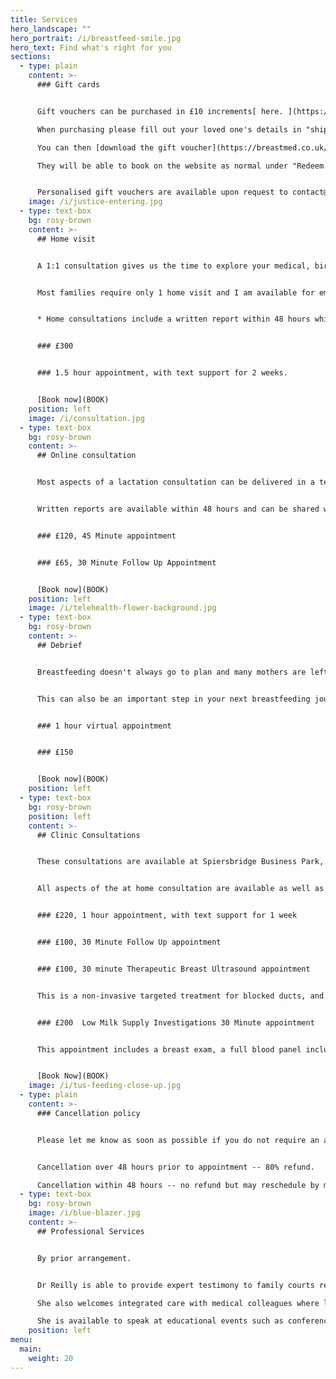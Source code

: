 ```yaml
---
title: Services
hero_landscape: ""
hero_portrait: /i/breastfeed-smile.jpg
hero_text: Find what's right for you
sections:
  - type: plain
    content: >-
      ### Gift cards


      Gift vouchers can be purchased in £10 increments[ here. ](https://book.stripe.com/6oE4htd4o5ZycBGaEF)[](https://buy.stripe.com/dR601dggA2Nm45afYY)

      When purchasing please fill out your loved one's details in "shipping information".

      You can then [download the gift voucher](https://breastmed.co.uk/thank-you-geahehioi8w/) which can be shared with the intended recipient.

      They will be able to book on the website as normal under "Redeem Gift Voucher" and will be asked to provide the name of the gift giver upon confirmation.


      P﻿ersonalised gift vouchers are available upon request to contact@breastmed.co.uk.
    image: /i/justice-entering.jpg
  - type: text-box
    bg: rosy-brown
    content: >-
      ## Home visit


      A 1:1 consultation gives us the time to explore your medical, birth and breastfeeding history to date, as well as your breastfeeding goals. A home visit allows us to use your own furniture for positioning and attachment which can be repeated after I have left. Babies should be fed responsively, but you may want to offer milk around 2 hours before I arrive so we will be able to talk before they need to feed again. I understand babies are unpredictable however, and the benefit of a home visit is that we can go entirely at your baby's pace. You won't have to worry about your baby crying in the car seat or being late because they needed a nappy change just as you're about to leave.  It is advisable to inform your NHS team of your home visit appointment time. 


      Most families require only 1 home visit and I am available for email support for as long as you need it.


      * Home consultations include a written report within 48 hours which can be shared with your medical team, legal representative or employer.


      ### £300


      ### 1.5 hour appointment, with text support for 2 weeks. 


      [Book now](BOOK)
    position: left
    image: /i/consultation.jpg
  - type: text-box
    bg: rosy-brown
    content: >-
      ## Online consultation


      Most aspects of a lactation consultation can be delivered in a telehealth appointment.   Videos of your baby feeding and weight charts can be sent and reviewed in advance to make the most of the appointment.   This may be more appropriate for situations such as devising a breastfeeding/expressing plan for faltering weight, or return to work, negotiating nursing boundaries with your toddler, or how to maximise family sleep.  Private prescriptions are invoiced separately at a cost of £20 per prescription, plus the medication cost, and are delivered to UK addresses only.  


      Written reports are available within 48 hours and can be shared with relevant professionals.  The report can be shared with medical doctors in your home country to aid prescribing. 


      ### £120, 45 Minute appointment


      ### £65, 30 Minute Follow Up Appointment 


      [Book now](BOOK)
    position: left
    image: /i/telehealth-flower-background.jpg
  - type: text-box
    bg: rosy-brown
    content: >-
      ## Debrief


      Breastfeeding doesn't always go to plan and many mothers are left feeling guilty or with feelings of loss when they haven't breastfed, or haven't breastfed for as long as they wanted. I have a unique perspective from speaking to women in breast clinic in their 50s and 60s who are still trying to come to terms with this sense of failure. Whether it was 20 days or 20 years ago, I am able to help you process what happened and potentially offer some answers to your questions.


      This can also be an important step in your next breastfeeding journey, and provide closure before your next baby arrives. We can come up with an individualised plan to optimise breastfeeding the next time based on your particular challenges. A breastfeeding debrief and understanding can also help you make peace with your own journey so that you are able to fully support a loved one such as a daughter or granddaughter.  


      ### 1 hour virtual appointment


      ### £150


      [Book now](BOOK)
    position: left
  - type: text-box
    bg: rosy-brown
    position: left
    content: >-
      ## Clinic Consultations


      T﻿hese consultations are available at Spiersbridge Business Park, G46.


      All aspects of the at home consultation are available as well as prescribing, blood tests and therapeutic breast ultrasound.  


      ### £220, 1 hour appointment, with text support for 1 week


      ### £100, 30 Minute Follow Up appointment


      ### £100, 30 minute Therapeutic Breast Ultrasound appointment


      This is a non-invasive targeted treatment for blocked ducts, and mastitis.  Gentle heat pulses and sound waves reduce lymphatic congestion and promote milk flow.  P﻿lease bring your baby or breast pump to these appointments, as treatment works best when you are able to remove milk afterwards.  A series of 3 treatments is recommended, but those who cannot attend return appointments have the option of kinesio breast taping to aid lymphatic drainage.  This usually remains applied for 2-3 days and can be removed at home. 


      ### £200  Low Milk Supply Investigations 30 Minute appointment


      T﻿his appointment includes a breast exam, a full blood panel including pre- and post- feed /milk expression prolactin.  Prescriptions are charged at £20 plus medication costs.  If domperidone is prescribed it is recommended to have follow-up every 3 months to assess dosage, and to have an ECG.   


      [Book Now](BOOK)
    image: /i/tus-feeding-close-up.jpg
  - type: plain
    content: >-
      ### Cancellation policy


      Please let me know as soon as possible if you do not require an appointment. I appreciate lives with young children are busy and unpredictable.


      Cancellation over 48 hours prior to appointment -- 80% refund.

      Cancellation within 48 hours -- no refund but may reschedule by mutual agreement.
  - type: text-box
    bg: rosy-brown
    image: /i/blue-blazer.jpg
    content: >-
      ## Professional Services


      By prior arrangement.


      Dr Reilly is able to provide expert testimony to family courts regarding the needs of the breastfeeding dyad.

      She also welcomes integrated care with medical colleagues where lactation and/or breastfeeding management may comprise part of the medical management.

      She is available to speak at educational events such as conferences and departmental teaching where event organisers and sponsors are compliant with the WHO International code of marketing of breast milk substitutes.
    position: left
menu:
  main:
    weight: 20
---
```

